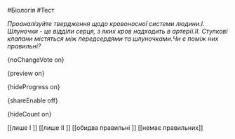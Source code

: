 #Біологія #Тест

*Проаналізуйте твердження щодо кровоносної системи людини.І. Шлуночки - це відділи серця, з яких кров надходить в артерії.ІІ. Стулкові клапани містяться між передсердями та шлуночками.Чи є поміж них правильні?*

{noChangeVote on}

{preview on}

{hideProgress on}

{shareEnable off}

{hideCount on}

[[лише І ]]
[[лише ІІ ]]
[[обидва правильні ]]
[[немає правильних]]

